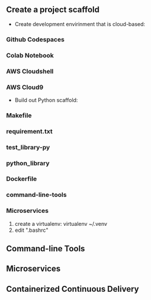 ## Create a project scaffold

* Create development envirinment that is cloud-based:
### Github Codespaces
### Colab Notebook
### AWS Cloudshell
### AWS Cloud9

* Build out Python scaffold:
### Makefile
### requirement.txt
### test_library-py
### python_library
### Dockerfile
### command-line-tools
### Microservices

1. create a virtualenv: virtualenv ~/.venv
2. edit ".bashrc"
## Command-line Tools

## Microservices

## Containerized Continuous Delivery